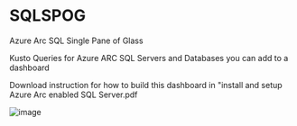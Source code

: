 # SQLSPOG
Azure Arc SQL Single Pane of Glass

Kusto Queries for Azure ARC SQL Servers and Databases you can add to a dashboard

Download instruction for how to build this dashboard in "install and setup Azure Arc enabled SQL Server.pdf

![image](https://user-images.githubusercontent.com/17656517/211610642-50d3a5ee-b328-46ac-aa63-e4999a9d408d.png)
